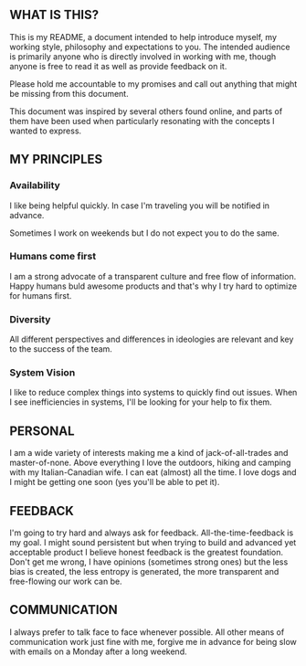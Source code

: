 ## WHAT IS THIS?

This is my README, a document intended to help introduce myself, my working style, philosophy and expectations to you.
The intended audience is primarily anyone who is directly involved in working with me, though anyone is free to read it as well as provide feedback on it.

Please hold me accountable to my promises and call out anything that might be missing from this document.

This document was inspired by several others found online, and parts of them have been used when particularly resonating with the concepts I wanted to express.

## MY PRINCIPLES

### Availability

I like being helpful quickly. In case I'm traveling you will be notified in advance.

Sometimes I work on weekends but I do not expect you to do the same.


### Humans come first

I am a strong advocate of a transparent culture and free flow of information. Happy humans buld awesome products and that's why I try hard to optimize for humans first.


### Diversity

All different perspectives and differences in ideologies are relevant and key to the success of the team.


### System Vision

I like to reduce complex things into systems to quickly find out issues. When I see inefficiencies in systems, I'll be looking for your help to fix them.


## PERSONAL

I am a wide variety of interests making me a kind of jack-of-all-trades and master-of-none. Above everything I love the outdoors, hiking and camping with my Italian-Canadian wife. I can eat (almost) all the time. I love dogs and I might be getting one soon (yes you'll be able to pet it).


## FEEDBACK

I'm going to try hard and always ask for feedback. All-the-time-feedback is my goal. I might sound persistent but when trying to build and advanced yet acceptable product I believe honest feedback is the greatest foundation. Don't get me wrong, I have opinions (sometimes strong ones) but the less bias is created, the less entropy is generated, the more transparent and free-flowing our work can be.


## COMMUNICATION

I always prefer to talk face to face whenever possible. All other means of communication work just fine with me, forgive me in advance for being slow with emails on a Monday after a long weekend.
